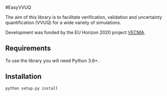 #EasyVVUQ

The aim of this library is to facilitate verification, validation and 
uncertainty quantification (VVUQ) for a wide variety of simulations.

Development was funded by the EU Horizon 2020 project [VECMA](http://www.vecma.eu/).

## Requirements

To use the library you will need Python 3.6+.

## Installation

```buildoutcfg
python setup.py install
```